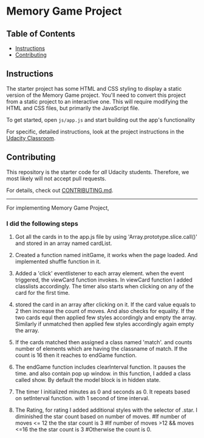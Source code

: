 # Memory Game Project

## Table of Contents

-   [Instructions](#instructions)
-   [Contributing](#contributing)

## Instructions

The starter project has some HTML and CSS styling to display a static version of the Memory Game project. You'll need to convert this project from a static project to an interactive one. This will require modifying the HTML and CSS files, but primarily the JavaScript file.

To get started, open `js/app.js` and start building out the app's functionality

For specific, detailed instructions, look at the project instructions in the [Udacity Classroom](https://classroom.udacity.com/me).

## Contributing

This repository is the starter code for _all_ Udacity students. Therefore, we most likely will not accept pull requests.

For details, check out [CONTRIBUTING.md](CONTRIBUTING.md).

_____________________________________________________________

For implementing Memory Game Project,

### I did the following steps ###

1.  Got all the cards in to the app.js file by using  'Array.prototype.slice.call()' and stored in an array named cardList.

2.  Created a function named initGame, it works when the page loaded. And implemented shuffle function in it.

3.  Added a 'click' eventlistener to each array element. when the event triggered, the viewCard function invokes. In viewCard function I added classlists accordingly. The timer also starts when clicking on any of the card for the first time.

4.  stored the card in an array after clicking on it. If the card value equals to 2 then increase the count of moves. And also checks for equality. If the two cards equl then applied few styles accordingly and empty the array. Similarly if unmatched then applied few styles accordingly again empty the array.

5.  If the cards matched then assigned a class named 'match'. and counts number of elements which are having the classname of match. If the count is 16 then it reaches to endGame function.

6.  The endGame function includes clearInterval function. It pauses the time. and also contain pop up window.
    in this function, I added a class called show. By default the model block is in hidden state.

7.  The timer I initialized minutes as 0 and seconds as 0. It repeats based on setInterval function. with 1 second of time interval.

8.  The Rating, for rating I added additional styles with the selector of .star. I diminished the star count based on number of moves.
    \#If number of moves &lt;= 12 the the star count is 3
    \#If number of moves  >12  && moves &lt;=16 the the star count is 3
    \#Otherwise the count is 0.
